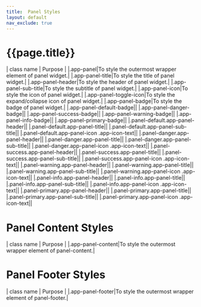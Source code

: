 ```yaml
---
title:  Panel Styles
layout: default
nav_exclude: true
---
```

# {{page.title}}

| class name  | Purpose |
|.app-panel|To style the outermost wrapper element of panel widget.|
|.app-panel-title|To style the title of panel widget.|
|.app-panel-header|To style the header of panel widget.|
|.app-panel-sub-title|To style the subtitle of panel widget.|
|.app-panel-icon|To style the icon of panel widget.|
|.app-panel-toggle-icon|To style the expand/collapse icon of panel widget.|
|.app-panel-badge|To style the badge of panel widget.|
|.app-panel-default-badge||
|.app-panel-danger-badge||
|.app-panel-success-badge||
|.app-panel-warning-badge||
|.app-panel-info-badge||
|.app-panel-primary-badge||
|.panel-default.app-panel-header||
|.panel-default.app-panel-title||
|.panel-default.app-panel-sub-title||
|.panel-default.app-panel-icon .app-icon-text||
|.panel-danger.app-panel-header||
|.panel-danger.app-panel-title||
|.panel-danger.app-panel-sub-title||
|.panel-danger.app-panel-icon .app-icon-text||
|.panel-success.app-panel-header||
|.panel-success.app-panel-title||
|.panel-success.app-panel-sub-title||
|.panel-success.app-panel-icon .app-icon-text||
|.panel-warning.app-panel-header||
|.panel-warning.app-panel-title||
|.panel-warning.app-panel-sub-title||
|.panel-warning.app-panel-icon .app-icon-text||
|.panel-info.app-panel-header||
|.panel-info.app-panel-title||
|.panel-info.app-panel-sub-title||
|.panel-info.app-panel-icon .app-icon-text||
|.panel-primary.app-panel-header||
|.panel-primary.app-panel-title||
|.panel-primary.app-panel-sub-title||
|.panel-primary.app-panel-icon .app-icon-text||

# Panel Content Styles

| class name  | Purpose |
|.app-panel-content|To style the outermost wrapper element of panel-content.|

# Panel Footer Styles

| class name  | Purpose |
|.app-panel-footer|To style the outermost wrapper element of panel-footer.|